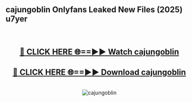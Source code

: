 <h2>cajungoblin Onlyfans Leaked New Files (2025) u7yer</h2>
<br>
<div align="center">
<h2><a href="https://mediafiles.top/cajungoblin&ref=git" rel="nofollow">🔴 CLICK HERE 🌐==►► Watch cajungoblin</a></h2>
<h2><a href="https://mediafiles.top/cajungoblin&ref=git" rel="nofollow">🔴 CLICK HERE 🌐==►► Download cajungoblin</a></h2>
<br>
<a href="https://mediafiles.top/cajungoblin&ref=git" rel="nofollow" data-target="animated-image.originalLink"><img src="https://i.ibb.co.com/xMMVF88/686577567.gif" alt="cajungoblin" style="max-width: 100%; display: inline-block;" data-target="animated-image.originalImage"></a>
</div>
<br>
<br>